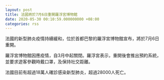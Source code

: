 ```yaml
---
layout: post
title: 法國將於7月6日重開羅浮宮博物館
date: 2020-05-30 00:10:59.000000000 +08:00
categories: rss
---
```


法國的新型肺炎疫情持續緩和，位於首都巴黎的羅浮宮博物館宣布，將於7月6日重開。

羅浮宮博物館因應疫情，自3月中起關閉。羅浮宮表示，重開後會推出預約系統，並要求遊客參觀時戴口罩，及保持社交距離。

法國目前有超過18萬人確診感染新型肺炎，超過28000人死亡。

